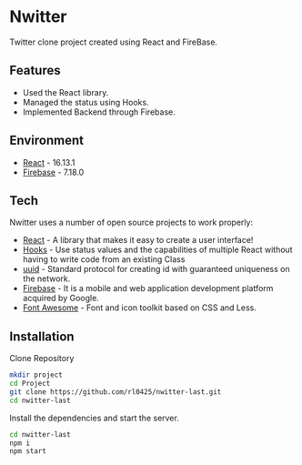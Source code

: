 # Nwitter

Twitter clone project created using React and FireBase.

## Features

- Used the React library.
- Managed the status using Hooks.
- Implemented Backend through Firebase.

## Environment

- [React] - 16.13.1
- [Firebase] - 7.18.0


## Tech

Nwitter uses a number of open source projects to work properly:

- [React] - A library that makes it easy to create a user interface!
- [Hooks] - Use status values and the capabilities of multiple React without having to write code from an existing Class 
- [uuid] - Standard protocol for creating id with guaranteed uniqueness on the network.
- [Firebase] - It is a mobile and web application development platform acquired by Google.
- [Font Awesome] - Font and icon toolkit based on CSS and Less.


## Installation

Clone Repository
```sh
mkdir project
cd Project
git clone https://github.com/rl0425/nwitter-last.git
cd nwitter-last
```

Install the dependencies and start the server.

```sh
cd nwitter-last
npm i
npm start
```

   [React]: <https://github.com/facebook/react>
   [uuid]: <https://www.npmjs.com/package/uuidv4>
   [Hooks]: <https://ko.reactjs.org/docs/hooks-intro.html>
   [Firebase]: <https://firebase.google.com/>
   [Font Awesome]: <https://fontawesome.com/>


